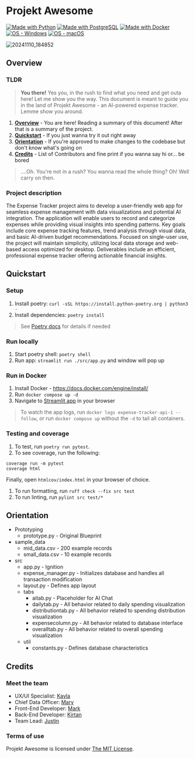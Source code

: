 # Projekt Awesome
[![Made with Python](https://img.shields.io/badge/Python->=3.10-blue?logo=python&logoColor=white)](https://python.org "Go to Python homepage")
[![Made with PostgreSQL](https://img.shields.io/badge/PostgreSQL-13-blue?logo=postgresql&logoColor=white)](https://www.postgresql.org/ "Go to PostgresSQL homepage")
[![Made with Docker](https://img.shields.io/badge/Made_with-Docker-blue?logo=docker&logoColor=white)](https://www.docker.com/ "Go to Docker homepage")
[![OS - Windows](https://img.shields.io/badge/OS-Windows-blue?logo=windows&logoColor=white)](https://www.microsoft.com/ "Go to Microsoft homepage")
[![OS - macOS](https://img.shields.io/badge/OS-macOS-blue?logo=apple&logoColor=white)](https://www.apple.com/macos/ "Go to Apple homepage")

![20241110_184852](https://github.com/user-attachments/assets/39afc0f2-5e71-414f-984d-944b62211d14)

## Overview
### TLDR
>**You there!** Yes you, in the rush to find what you need and get outa here! Let me show you the way.
This document is meant to guide you in the land of Projekt Awesome - an AI-powered expense tracker. Lemme show you around.

1. **[Overview](#overview)** - You are here! Reading a summary of this document! After that is a summary of the project.
2. **[Quickstart](#quickstart)** - If you just wanna try it out right away
3. **[Orientation](#orientation)** - If you're approved to make changes to the codebase but don't know what's going on
4. **[Credits](#credits)** - List of Contributors and fine print if you wanna say hi or... be bored

>....Oh. You're not in a rush? You wanna read the whole thing? Oh! Well carry on then.

### Project description 
The Expense Tracker project aims to develop a user-friendly web app for seamless expense management with data visualizations and potential AI integration. The application will enable users to record and categorize expenses while providing visual insights into spending patterns. Key goals include core expense tracking features, trend analysis through visual data, and basic AI-driven budget recommendations. Focused on single-user use, the project will maintain simplicity, utilizing local data storage and web-based access optimized for desktop. Deliverables include an efficient, professional expense tracker offering actionable financial insights.

## Quickstart
### Setup
1. Install poetry: `curl -sSL https://install.python-poetry.org | python3 -`
1. Install dependencies: `poetry install`

> See [Poetry docs](https://python-poetry.org/docs/#installing-with-the-official-installer) for details if needed

### Run locally
1. Start poetry shell: `poetry shell`
1. Run app: `streamlit run ./src/app.py` and window will pop up

### Run in Docker
1. Install Docker - https://docs.docker.com/engine/install/
1. Run `docker compose up -d`
1. Navigate to [Streamlit app](http://localhost:8501/) in your browser

>To watch the app logs, run `docker logs expense-tracker-api-1 --follow`, or run `docker compose up` without the `-d` to tail all containers.

### Testing and coverage
1. To test, run `poetry run pytest`.
1. To see coverage, run the following:
```
coverage run -m pytest
coverage html
```
Finally, open `htmlcov/index.html` in your browser of choice.
1. To run formatting, run `ruff check --fix src test`
1. To run linting, run `pylint src test/*`

## Orientation
- Prototyping
    - prototype.py - Original Blueprint
- sample_data
    - mid_data.csv - 200 example records
    - small_data.csv - 10 example records
- src
    - app.py - Ignition
    - expense_manager.py - Initializes database and handles all transaction modification
    - layout.py - Defines app layout
    - tabs
        - aitab.py - Placeholder for AI Chat
        - dailytab.py - All behavior related to daily spending visualization 
        - distributiontab.py - All behavior related to spending distribution visualization
        - expensecolumn.py - All behavior related to database interface
        - overalltab.py - All behavior related to overall spending visualization
    - util
        - constants.py - Defines database characteristics 

## Credits
### Meet the team
- UX/UI Specialist: [Kayla](https://github.com/kayyrey)
- Chief Data Officer: [Mary](https://github.com/marygriffus)
- Front-End Developer: [Mark](https://github.com/mtruitt)
- Back-End Developer: [Kirtan](https://github.com/Kirtant21)
- Team Lead: [Justin](https://github.com/JustinCBlain)

### Terms of use
Projekt Awesome is licensed under [The MIT License](https://github.com/JustinCBlain/Expense-Tracker?tab=MIT-1-ov-file#readme).

